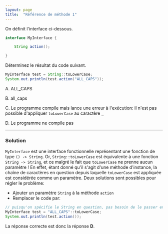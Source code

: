 ```yaml
---
layout: page
title:  "Référence de méthode 1"
---
```


On définit l'interface ci-dessous.
```java
interface MyInterface {

    String action();

}
```

Déterminez le résultat du code suivant.

```java
MyInterface test = String::toLowerCase;
System.out.println(test.action("ALL_CAPS"));
```


A. ALL_CAPS

B. all_caps

C. Le programme compile mais lance une erreur à l'exécution: il n'est pas possible d'appliquer `toLowerCase` au caractère `_`

D. Le programme ne compile pas

***

### Solution


`MyInterface` est une interface fonctionnelle représentant une fonction de type `() -> String`. Or, `String::toLowerCase` est équivalente à une fonction `String -> String`, et ce malgré le fait que `toLowerCase` ne prenne aucun paramètre ! En effet, étant donné qu'il s'agit d'une méthode d'instance, la chaîne de caractères en question depuis laquelle `toLowerCase` est appliquée est considérée comme un paramètre. Deux solutions sont possibles pour régler le problème:

- Ajouter un paramètre `String` à la méthode `action`
- Remplacer le code par:
```java
// puisqu'on spécifie le String en question, pas besoin de le passer en paramètre
MyInterface test = "ALL_CAPS"::toLowerCase; 
System.out.println(test.action());
```

La réponse correcte est donc la réponse **D**.
